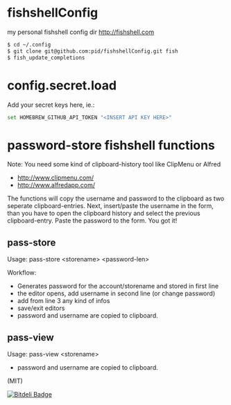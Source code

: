 fishshellConfig
===============

my personal fishshell config dir http://fishshell.com

```sh
$ cd ~/.config
$ git clone git@github.com:pid/fishshellConfig.git fish
$ fish_update_completions
```

# config.secret.load

Add your secret keys here, ie.:
```sh
set HOMEBREW_GITHUB_API_TOKEN "<INSERT API KEY HERE>"
```

# password-store fishshell functions

Note: You need some kind of clipboard-history tool like ClipMenu or Alfred
- http://www.clipmenu.com/
- http://www.alfredapp.com/

The functions will copy the username and password to the clipboard as two seperate clipboard-entries.
Next, insert/paste the username in the form, than you have to open the clipboard history and select the previous clipboard-entry. Paste the password to the form. You got it!

## pass-store

Usage: pass-store \<storename\> \<password-len\>

Workflow:
- Generates password for the account/storename and stored in first line
- the editor opens, add username in second line (or change password)
- add from line 3 any kind of infos
- save/exit editors
- password and username are copied to clipboard.

## pass-view

Usage: pass-view \<storename\>

- password and username are copied to clipboard.


(MIT)

[![Bitdeli Badge](https://d2weczhvl823v0.cloudfront.net/pid/fishshellconfig/trend.png)](https://bitdeli.com/free "Bitdeli Badge")
